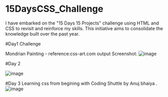 # 15DaysCSS_Challenge

I have embarked on the "15 Days 15 Projects" challenge using HTML and CSS to revisit and reinforce my skills. This initiative aims to consolidate the knowledge built over the past year.

#Day1 Challenge

Mondrian Painting - reference:css-art.com
output Screenshot:
![image](https://github.com/aisha09agarwal/15DaysCSS_Challenge/assets/78947668/05c7a23d-c2df-42b6-ade0-cb0355ab2110)


#Day 2

![image](https://github.com/aisha09agarwal/15DaysCSS_Challenge/assets/78947668/781b7fc6-4ee2-4127-b091-b8e467e14646)

#Day 3 
Learning css from begining with Coding Shuttle by Anuj bhaiya .
![image](https://github.com/aisha09agarwal/15DaysCSS_Challenge/assets/78947668/4bcfccbb-3157-4a3d-a18a-632f1045edf2)





